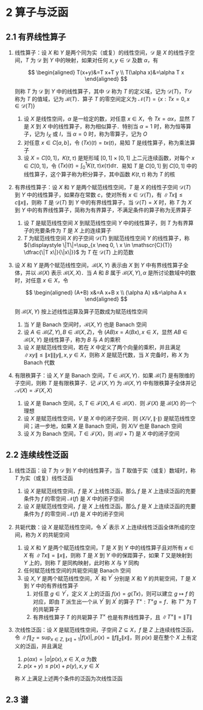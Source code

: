 # 2 算子与泛函

## 2.1 有界线性算子
1. 线性算子：设 $X$ 和 $Y$ 是两个同为实（或复）的线性空间，$\mathscr{D}$ 是 $X$ 的线性子空间，$T$ 为 $\mathscr{D}$ 到 $Y$ 中的映射，如果对任何 $x, y \in \mathscr{D}$ 及数 $\alpha$，有

    $$
    \begin{aligned}
    T(x+y)&=T x+T y \\
    T(\alpha x)&=\alpha T x
    \end{aligned}
    $$

    则称 $T$ 为 $\mathscr{D}$ 到 $Y$ 中的线性算子，其中 $\mathscr{D}$ 称为 $T$ 的定义域，记为 $\mathscr{D}(T)$，$T \mathscr{D}$ 称为 $T$ 的值域，记为 $\mathscr{B}(T)$．算子 $T$ 的零空间定义为 $\mathscr{N}(T)=\{x: T x=0, x \in \mathscr{D}(T)\}$

    1. 设 $X$ 是线性空间，$\alpha$ 是一给定的数，对任意 $x \in X$，令 $T x=\alpha x$，显然 $T$ 是 $X$ 到 $X$ 中的线性算子，称为相似算子．特别当 $\alpha=1$ 时，称为恒等算子，记为 $I_{X}$ 或 $I$，当 $\alpha=0$ 时，称为零算子，记为 $O$
    2. 对任意 $x \in C[a, b]$，令 $(T x)(t)=t x(t)$，易知 $T$ 是线性算子，称为乘法算子
    3. 设 $X=C[0,1]$，$K(t, \tau)$ 是矩形域 $[0,1] \times[0,1]$ 上二元连续函数，对每个 $x \in C[0,1]$，令 ${\displaystyle (T x)(t)=\int_{0}^{1} K(t, \tau) x(\tau) \mathrm{d} \tau}$．易知 $T$ 是 $C[0,1]$ 到 $C[0,1]$ 中的线性算子，这个算子称为积分算子，其中函数 $K(t, \tau)$ 称为 $T$ 的核

2. 有界线性算子：设 $X$ 和 $Y$ 是两个赋范线性空间，$T$ 是 $X$ 的线性子空间 $\mathscr{D}(T)$ 到 $Y$ 中的线性算子，如果存在常数 $c$，使对所有 $x \in \mathscr{D}(T)$，有 $\|T x\| \leqslant c\|x\|$，则称 $T$ 是 $\mathscr{D}(T)$ 到 $Y$ 中的有界线性算子，当 $\mathscr{D}(T)=X$ 时，称 $T$ 为 $X$ 到 $Y$ 中的有界线性算子，简称为有界算子，不满足条件的算子称为无界算子
    1. 设 $T$ 是赋范线性空间 $X$ 到赋范线性空间 $Y$ 中的线性算子，则 $T$ 为有界算子的充要条件为 $T$ 是 $X$ 上的连续算子
    2. $T$ 为赋范线性空间 $X$ 的子空间 $\mathscr{D}(T)$ 到赋范线性空间 $Y$ 的线性算子，称 ${\displaystyle \|T\|=\sup_{x \neq 0, \ x \in \mathscr{C}(T)} \dfrac{\|T x\|}{\|x\|}}$ 为 $T$ 在 $\mathscr{D}(T)$ 上的范数
3. 设 $X$ 和 $Y$ 是两个赋范线性空间，$\mathscr{B}(X, Y)$ 表示由 $X$ 到 $Y$ 中有界线性算子全体，并以 $\mathscr{B}(X)$ 表示 $\mathscr{B}(X, X)$．当 $A$ 和 $B$ 属于 $\mathscr{B}(X, Y), \alpha$ 是所讨论数域中的数时，对任意 $x \in X$，令

    $$
    \begin{aligned}
    (A+B) x&=A x+B x \\
    (\alpha A) x&=\alpha A x
    \end{aligned}
    $$

    则 $\mathscr{B}(X, Y)$ 按上述线性运算及算子范数成为赋范线性空间

    1. 当 $Y$ 是 $\text{Banach}$ 空间时，$\mathscr{B}(X, Y)$ 也是 $\text{Banach}$ 空间
    2. 设 $A \in \mathscr{B}(Z, Y), B \in \mathscr{B}(X, Z)$，令 $(A B) x=A(B x), x \in X$，显然 $A B \in \mathscr{B}(X, Y)$ 是线性算子，称为 $B$ 与 $A$ 的乘积
    3. 设 $X$ 是赋范线性空间，若在 $X$ 中定义了两个向量的乘积，并且满足 $\|x y\| \leqslant\|x\|\|y\|, x, y \in X$，则称 $X$ 是赋范代数，当 $X$ 完备时，称 $X$ 为 $\text{Banach}$ 代数

4. 有限秩算子：设 $X, Y$ 是 $\text{Banach}$ 空间，$T \in \mathscr{B}(X, Y)$．如果 $\mathscr{B}(T)$ 是有限维的子空间，则称 $T$ 是有限秩算子．记 $\mathscr{F}(X, Y)$ 为 $\mathscr{B}(X, Y)$ 中有限秩算子全体并记 $\mathscr{A}(X)=\mathscr{F} (X, X)$
    1. 设 $X$ 是 $\text{Banach}$ 空间，$S, T \in \mathscr{F}(X), A \in \mathscr{B}(X)$．则 $\mathscr{F}(X)$ 是 $\mathscr{B}(X)$ 的一个理想
    2. 设 $X$ 是赋范线性空间，$V$ 是 $X$ 中的闭子空间．则 $(X / V,\|\cdot\|)$ 是赋范线性空间；进一步地，如果 $X$ 是 $\text{Banach}$ 空间，则 $X / V$ 也是 $\text{Banach}$ 空间
    3. 设 $X$ 为 $\text{Banach}$ 空间，$T \in \mathscr{F} (X)$，则 $\mathscr{R}(I+T)$ 是 $X$ 中的闭子空间

## 2.2 连续线性泛函
1. 线性泛函：设 $T$ 为 $\mathscr{D}$ 到 $Y$ 中的线性算子，当 $T$ 取值于实（或复）数域时，称 $T$ 为实（或复）线性泛函
    1. 设 $X$ 是赋范线性空间，$f$ 是 $X$ 上线性泛函，那么 $f$ 是 $X$ 上连续泛函的充要条件为 $f$ 的零空间 $\mathscr{N}(f)$ 是 $X$ 中的闭子空间
    2. 设 $X$ 是赋范线性空间，$f$ 是 $X$ 上线性泛函，那么 $f$ 是 $X$ 上连续泛函的充要条件为 $f$ 的零空间 $\mathscr{N}(f)$ 是 $X$ 中的闭子空间
2. 共轭代数：设 $X$ 是赋范线性空间，令 $X^{\prime}$ 表示 $X$ 上连续线性泛函全体所成的空间，称为 $X$ 的共轭空间
    1. 设 $X$ 和 $Y$ 是两个赋范线性空间，$T$ 是 $X$ 到 $Y$ 中的线性算子且对所有 $x \in X$ 有 $\|T x\|=\|x\|$，则称 $T$ 是 $X$ 到 $Y$ 中的保距算子，如果 $T$ 又是映射到 $Y$ 上的，则称 $T$ 是同构映射，此时称 $X$ 与 $Y$ 同构
    2. 任何赋范线性空间的共轭空间是 $\text{Banach}$ 空间
    3. 设 $X, Y$ 是两个赋范线性空间，$X^{\prime}$ 和 $Y^{\prime}$ 分别是 $X$ 和 $Y$ 的共轭空间，$T$ 是 $X$ 到 $Y$ 中的有界线性算子
        1. 对任意 $g \in Y^{\prime}$，定义 $X$ 上的泛函 $f(x)=g(T x)$，则可以建立 $g \mapsto f$ 的对应，即由 $T$ 派生出一个从 $Y^{\prime}$ 到 $X^{\prime}$ 的算子 $T^{\times}: T^{\times} g=f$．称 $T^{\times}$ 为 $T$ 的共轭算子
        2. 有界线性算子 $T$ 的共轭算子 $T^{\times}$ 也是有界线性算子，且 $\left\|T^{\times}\right\|=\|T\|$
3. 次线性泛函：设 $X$ 是赋范线性空间，子空间 $Z\subseteq X$，$f$ 是 $Z$ 上连续线性泛函，令 ${\displaystyle \|f\|_{Z}=\sup_{x \in Z, \ \|x\|=1}|f(x)|, p(x)=\|f\|_{z}\|x\|}$，则 $p(x)$ 是在整个 $X$ 上有定义的泛函，并且满足
    1. $p(\alpha x)=|\alpha| p(x), x \in X, \alpha$ 为数
    2. $p(x+y) \leqslant p(x)+p(y), x, y \in X$

    称 $X$ 上满足上述两个条件的泛函为次线性泛函

## 2.3 谱
